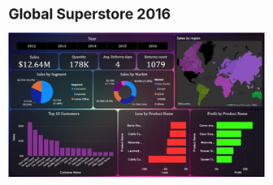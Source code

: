 # Global Superstore 2016

<img align="right" alt="GIF" src="https://github.com/OmkarGowda990/PowerBI-Dashboards/blob/main/Global_Superstore_2016/Screenshot%20(281).png" />

